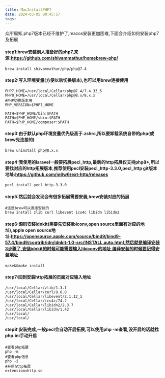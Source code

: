 ```yaml
---
title: MacInstallPHP7
date: 2024-03-05 00:45:57
tags:
---
```


众所周知,php7版本已经不维护了,macos安装更加困难,下面会介绍如何安装php7及拓展

#### step1:brew安装别人准备好的php7,来源:https://github.com/shivammathur/homebrew-php/

```shell
brew install shivammathur/php/php@7.4
```

#### step2:写入环境变量(方便以后切换版本),也可以用brew连接使用

```shell
PHP7_HOME=/usr/local/Cellar/php@7.4/7.4.33_5
PHP8_HOME=/usr/local/Cellar/php@8.x/8.x.x
#PHP切换版本用
PHP_VERSION=$PHP7_HOME

PATH=$PHP_HOME/bin:$PATH
PATH=$PHP_HOME/sbin:$PATH
PATH=$PHP_HOME/composer:$PATH
```

#### step3:由于默认php环境变量优先级高于.zshrc,所以要卸载系统自带的php(或brew先连接的)

```shell
brew uninstall php@8.x.x
```

#### step4:我使用的laravel一般要拓展pecl_http,最新的http拓展仅支持php8+,所以要找对应的http拓展版本,推荐使用pecl安装pecl_http-3.3.0,pecl_http git版本地址:https://github.com/m6w6/ext-http/releases

```shell
pecl install pecl_http-3.3.0
```

#### step5:然后就会发现会有很多拓展需要安装,brew安装对应的拓展

```shell
#这是brew可以直接安装的
brew install zlib curl libevent icu4c libidn libidn2
```

#### step6:源码安装idnkit(需要先安装libiconv,open source里面有对应的地址),apple open source地址:https://opensource.apple.com/source/bind9/bind9-57.4/bind9/contrib/idn/idnkit-1.0-src/INSTALL.auto.html,然后就是编译安装3步骤了,安装idnkit的时候可能需要输入libiconv的地址,编译安装的时候要记得安装地址

```shell
make&&make install
```

#### step7:回到安装http拓展的页面对应输入地址

```shell
/usr/local/Cellar/zlib/1.3.1
/usr/local/Cellar/curl/8.6.0
/usr/local/Cellar/libevent/2.1.12_1
/usr/local/Cellar/icu4c/74.2
/usr/local/Cellar/libidn2/2.3.7
/usr/local/Cellar/libidn/1.42
/usr/local/
/usr/local/
```

#### step8:安装完成,一般pecl会自动开启拓展,可以使用php -m查看,没开启的话就找php.ini手动开启

```shell
#查看php拓展
php -m
#查看php信息
php -i
#开启http拓展
extension=http.so
```

